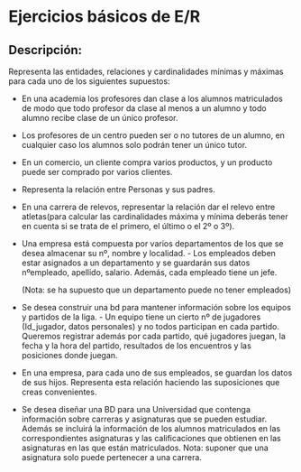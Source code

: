 # Ejercicios básicos de E/R
## Descripción:
Representa las entidades, relaciones y cardinalidades mínimas y máximas para cada uno de los siguientes supuestos:

- En una academia los profesores dan clase a los alumnos matriculados de modo que todo profesor da clase al menos a un alumno y todo alumno recibe clase de un único profesor.
<!--
  <details>
      <summary>PULSA PARA VER LA SOLUCIÓN</summary>
  </br>
  <img src="img/Ej-1.png">
  </br>

 </details>     
-->
- Los profesores de un centro pueden ser o no tutores de un alumno, en cualquier caso los alumnos solo podrán tener un único tutor.
<!--
  <details>
      <summary>PULSA PARA VER LA SOLUCIÓN</summary>
  </br>
  <img src="img/Ej-2.png">
  </br>

 </details>
-->
- En un comercio, un cliente compra varios productos, y un producto puede ser comprado por varios clientes.
 <!-- 
  <details>
      <summary>PULSA PARA VER LA SOLUCIÓN</summary>
  </br>
  <img src="img/Ej-3.png">
  </br>

 </details>
-->
- Representa la relación entre Personas y sus padres.
<!--
  <details>
      <summary>PULSA PARA VER LA SOLUCIÓN</summary>
  </br>
    <img src="img/Ej-4.png">
  </br>

</details>
-->
- En una carrera de relevos, representar la relación dar el relevo entre atletas(para calcular las cardinalidades máxima y mínima deberás tener en cuenta si se trata de el primero, el último o el 2º o 3º).
<!--
  <details>
      <summary>PULSA PARA VER LA SOLUCIÓN</summary>
  </br>
  <img src="img/Ej-5.png">
  </br>
</details>
-->
- Una empresa está compuesta por varios departamentos de los que se desea almacenar su nº, nombre y localidad. - Los empleados deben estar asignados a un departamento y se guardarán sus datos nºempleado, apellido, salario. Además, cada empleado tiene un jefe.

  (Nota: se ha supuesto que un departamento puede no tener empleados)
<!-- 
  <details>
      <summary>PULSA PARA VER LA SOLUCIÓN</summary>
  </br>
  <img src="img/Ej-6.png">
  </br>
</details>
-->
- Se desea construir una bd para mantener información sobre los equipos y partidos de la liga. - Un equipo tiene un cierto nº de jugadores (Id_jugador, datos personales) y no todos participan en cada partido. Queremos registrar además por cada partido, qué jugadores juegan, la fecha y la hora del partido, resultados de los encuentros y las posiciones donde juegan.
<!--
  <details>
      <summary>PULSA PARA VER LA SOLUCIÓN</summary>
  </br>
  <img src="img/Ej-7.png">
  </br>

</details>
-->
- En una empresa, para cada uno de sus empleados, se guardan los datos de sus hijos. Representa esta relación haciendo las suposiciones que creas convenientes.
<!--
  <details>
      <summary>PULSA PARA VER LA SOLUCIÓN</summary>
  </br>
  <img src="img/Ej-8.png">
  </br>

 </details>
-->
- Se desea diseñar una BD para una Universidad que contenga información sobre carreras y asignaturas que se pueden estudiar. Además se incluirá la información de los alumnos matriculados en las correspondientes asignaturas y las calificaciones que obtienen en las asignaturas en las que están matriculados. Nota: suponer que una asignatura solo puede pertenecer a una carrera.
<!--
  <details>
      <summary>PULSA PARA VER LA SOLUCIÓN</summary>
  </br>
  <img src="img/Ej-9.png">
  </br>

 </details>
 -->

 </div>